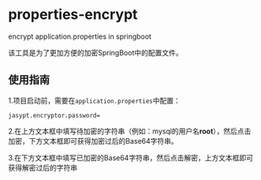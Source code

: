 # properties-encrypt
encrypt application.properties in springboot

该工具是为了更加方便的加密SpringBoot中的配置文件。



## 使用指南

1.项目启动前，需要在`application.properties`中配置：

```
jasypt.encryptor.password=
```



2.在上方文本框中填写待加密的字符串（例如：mysql的用户名**root**），然后点击加密，下方文本框即可获得加密过后的Base64字符串。

3.在下方文本框中填写已加密的Base64字符串，然后点击解密，上方文本框即可获得解密过后的字符串